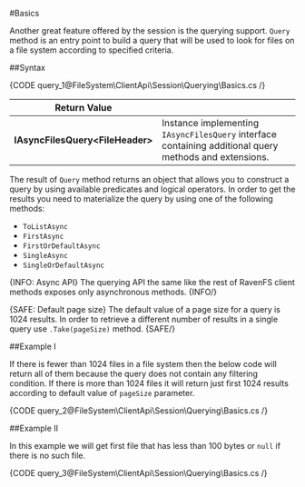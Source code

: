 ﻿#Basics

Another great feature offered by the session is the querying support. `Query` method is an entry point to build a query that will be used to look
for files on a file system according to specified criteria.

##Syntax

{CODE query_1@FileSystem\ClientApi\Session\Querying\Basics.cs /}

| Return Value | |
| ------------- | ------------- |
| **IAsyncFilesQuery&lt;FileHeader&gt;** | Instance implementing `IAsyncFilesQuery` interface containing additional query methods and extensions. |


The result of `Query` method returns an object that allows you to construct a query by using available predicates and logical operators.
In order to get the results you need to materialize the query by using one of the following methods:

* `ToListAsync`
* `FirstAsync`
* `FirstOrDefaultAsync`
* `SingleAsync`
* `SingleOrDefaultAsync`

{INFO: Async API}
The querying API the same like the rest of RavenFS client methods exposes only asynchronous methods.
{INFO/}

{SAFE: Default page size}
The default value of a page size for a query is 1024 results. In order to retrieve a different number of results in a single query use `.Take(pageSize)` method.
{SAFE/}

##Example I

If there is fewer than 1024 files in a file system then the below code will return all of them because the query does not contain any filtering
condition. If there is more than 1024 files it will return just first 1024 results according to default value of `pageSize` parameter.

{CODE query_2@FileSystem\ClientApi\Session\Querying\Basics.cs /}

##Example II

In this example we will get first file that has less than 100 bytes or `null` if there is no such file.

{CODE query_3@FileSystem\ClientApi\Session\Querying\Basics.cs /}
